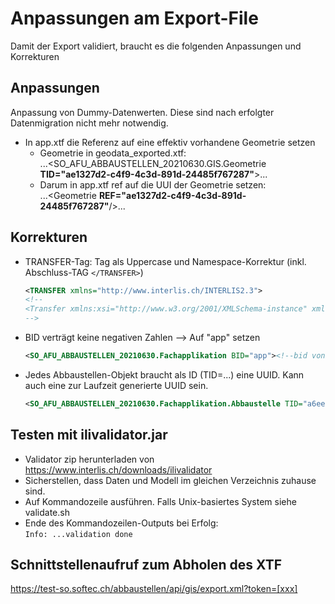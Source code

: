 # Anpassungen am Export-File

Damit der Export validiert, braucht es die folgenden Anpassungen und Korrekturen

## Anpassungen

Anpassung von Dummy-Datenwerten. Diese sind nach erfolgter Datenmigration nicht mehr notwendig.

* In app.xtf die Referenz auf eine effektiv vorhandene Geometrie setzen
  * Geometrie in geodata_exported.xtf:   
    ...<SO_AFU_ABBAUSTELLEN_20210630.GIS.Geometrie **TID="ae1327d2-c4f9-4c3d-891d-24485f767287"**>...
  * Darum in app.xtf ref auf die UUI der Geometrie setzen:  
  ...<Geometrie **REF="ae1327d2-c4f9-4c3d-891d-24485f767287"**/>...

## Korrekturen

* TRANSFER-Tag: Tag als Uppercase und Namespace-Korrektur (inkl. Abschluss-TAG `</TRANSFER>`) 
  ```xml
  <TRANSFER xmlns="http://www.interlis.ch/INTERLIS2.3">
  <!--
  <Transfer xmlns:xsi="http://www.w3.org/2001/XMLSchema-instance" xmlns:xsd="http://www.w3.org/2001/XMLSchema">
  -->
  ```
* BID verträgt keine negativen Zahlen --> Auf "app" setzen
  ```xml
  <SO_AFU_ABBAUSTELLEN_20210630.Fachapplikation BID="app"><!--bid von -99 auf app gesetzt-->
  ```
* Jedes Abbaustellen-Objekt braucht als ID (TID=...) eine UUID. Kann auch eine zur Laufzeit generierte UUID sein.
  ```xml
  <SO_AFU_ABBAUSTELLEN_20210630.Fachapplikation.Abbaustelle TID="a6ee1083-7e81-489d-9e12-f03e64fb0414"><!-- TID ergänzt-->
  ```

## Testen mit ilivalidator.jar

* Validator zip herunterladen von https://www.interlis.ch/downloads/ilivalidator
* Sicherstellen, dass Daten und Modell im gleichen Verzeichnis zuhause sind.
* Auf Kommandozeile ausführen. Falls Unix-basiertes System siehe validate.sh
* Ende des Kommandozeilen-Outputs bei Erfolg:  
`Info: ...validation done`

## Schnittstellenaufruf zum Abholen des XTF

https://test-so.softec.ch/abbaustellen/api/gis/export.xml?token=[xxx]